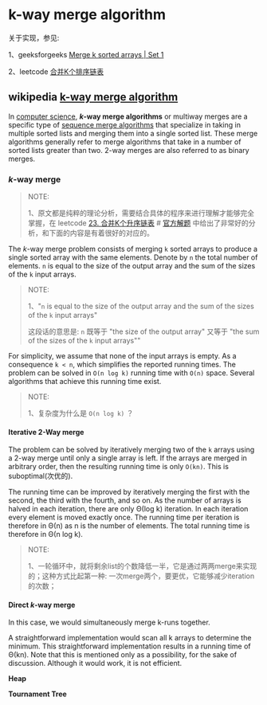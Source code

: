 # k-way merge algorithm 



关于实现，参见:

1、geeksforgeeks [Merge k sorted arrays | Set 1](https://www.geeksforgeeks.org/merge-k-sorted-arrays/)

2、leetcode [合并K个排序链表](https://leetcode-cn.com/problems/merge-k-sorted-lists/solution/he-bing-kge-pai-xu-lian-biao-by-leetcode-solutio-2/)



## wikipedia [k-way merge algorithm](https://en.wikipedia.org/wiki/K-way_merge_algorithm) 



In [computer science](https://en.wanweibaike.com/wiki-Computer_science), ***k*-way merge algorithms** or multiway merges are a specific type of [sequence merge algorithms](https://en.wanweibaike.com/wiki-Merge_algorithm) that specialize in taking in multiple sorted lists and merging them into a single sorted list. These merge algorithms generally refer to merge algorithms that take in a number of sorted lists greater than two. 2-way merges are also referred to as binary merges.

### *k*-way merge

> NOTE: 
>
> 1、原文都是纯粹的理论分析，需要结合具体的程序来进行理解才能够完全掌握，在 leetcode [23. 合并K个升序链表](https://leetcode-cn.com/problems/merge-k-sorted-lists/) # [官方解题](https://leetcode-cn.com/problems/merge-k-sorted-lists/solution/he-bing-kge-pai-xu-lian-biao-by-leetcode-solutio-2/) 中给出了非常好的分析，和下面的内容是有着很好的对应的。

The *k*-way merge problem consists of merging `k` sorted arrays to produce a single sorted array with the same elements. Denote by `n` the total number of elements. `n` is equal to the size of the output array and the sum of the sizes of the `k` input arrays. 

> NOTE: 
>
> 1、"`n` is equal to the size of the output array and the sum of the sizes of the `k` input arrays"
>
> 这段话的意思是: `n` 既等于 "the size of the output array"  又等于 "the sum of the sizes of the `k` input arrays""

For simplicity, we assume that none of the input arrays is empty. As a consequence `k < n`, which simplifies the reported running times. The problem can be solved in `O(n log k)` running time with `O(n)` space. Several algorithms that achieve this running time exist.

> NOTE: 
>
> 1、复杂度为什么是 `O(n log k)` ？

#### Iterative 2-Way merge

The problem can be solved by iteratively merging two of the `k` arrays using a 2-way merge until only a single array is left. If the arrays are merged in arbitrary order, then the resulting running time is only `O(kn)`. This is suboptimal(次优的).

The running time can be improved by iteratively merging the first with the second, the third with the fourth, and so on. As the number of arrays is halved in each iteration, there are only Θ(log k) iteration. In each iteration every element is moved exactly once. The running time per iteration is therefore in Θ(n) as n is the number of elements. The total running time is therefore in Θ(n log k).

> NOTE: 
>
> 1、一轮循环中，就将剩余list的个数降低一半，它是通过两两merge来实现的；这种方式比起第一种: 一次merge两个，要更优，它能够减少iteration的次数；

#### Direct *k*-way merge

In this case, we would simultaneously merge k-runs together.

A straightforward implementation would scan all k arrays to determine the minimum. This straightforward implementation results in a running time of Θ(kn). Note that this is mentioned only as a possibility, for the sake of discussion. Although it would work, it is not efficient.



**Heap**



**Tournament Tree**

